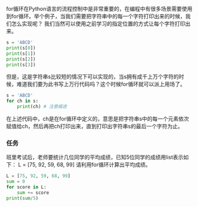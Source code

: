 for循环在Python语言的流程控制中是非常重要的，在编程中有很多场景需要使用到for循环。举个例子，当我们需要把字符串中的每一个字符打印出来的时候，我们怎么实现呢？
我们当然可以使用之前学习的指定位置的方式让每个字符打印出来。
```python
s = 'ABCD'
print(s[0])
print(s[1])
print(s[2])
print(s[3])
```

但是，这是字符串s比较短的情况下可以实现的，当s拥有成千上万个字符的时候，难道我们要为此书写上万行代码吗？这个时候for循环就可以派上用场了。
```python
s = 'ABCD'
for ch in s:
    print(ch) # 注意缩进
```
在上述代码中，ch是在for循环中定义的，意思是把字符串s中的每一个元素依次赋值给ch，然后再把ch打印出来，直到打印出字符串s的最后一个字符为止。

### 任务
班里考试后，老师要统计几位同学的平均成绩，已知5位同学的成绩用list表示如下：
L = [75, 92, 59, 68, 99]
请利用for循环计算出平均成绩。

```python
L = [75, 92, 59, 68, 99]
sum = 0
for score in L:
    sum += score
print(sum/5)
```